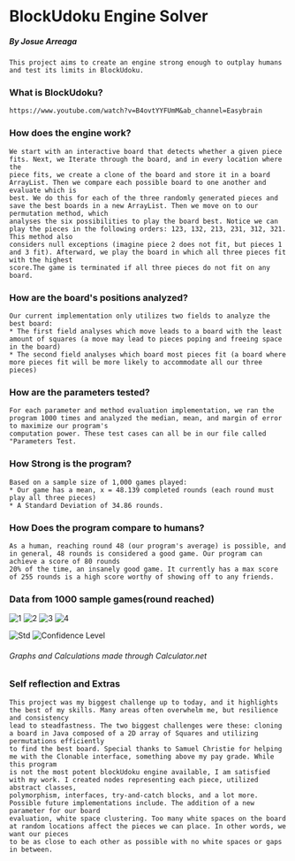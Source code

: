 <h1>BlockUdoku Engine Solver</h1>
<h5>By Josue Arreaga</h5>
    
    This project aims to create an engine strong enough to outplay humans and test its limits in BlockUdoku. 

<h3>What is BlockUdoku?</h3>

    https://www.youtube.com/watch?v=B4ovtYYFUmM&ab_channel=Easybrain
   
<h3>How does the engine work?</h3> 
   
    We start with an interactive board that detects whether a given piece fits. Next, we Iterate through the board, and in every location where the 
    piece fits, we create a clone of the board and store it in a board ArrayList. Then we compare each possible board to one another and evaluate which is 
    best. We do this for each of the three randomly generated pieces and save the best boards in a new ArrayList. Then we move on to our permutation method, which 
    analyses the six possibilities to play the board best. Notice we can play the pieces in the following orders: 123, 132, 213, 231, 312, 321. This method also 
    considers null exceptions (imagine piece 2 does not fit, but pieces 1 and 3 fit). Afterward, we play the board in which all three pieces fit with the highest
    score.The game is terminated if all three pieces do not fit on any board.  
    

<h3>How are the board's positions analyzed?</h3>  

    Our current implementation only utilizes two fields to analyze the best board:
    * The first field analyses which move leads to a board with the least amount of squares (a move may lead to pieces poping and freeing space in the board)
    * The second field analyses which board most pieces fit (a board where more pieces fit will be more likely to accommodate all our three pieces)
    
<h3>How are the parameters tested?</h3> 

    For each parameter and method evaluation implementation, we ran the program 1000 times and analyzed the median, mean, and margin of error to maximize our program's
    computation power. These test cases can all be in our file called "Parameters Test.
    
<h3>How Strong is the program?</h3> 
    
    Based on a sample size of 1,000 games played:
    * Our game has a mean, x = 48.139 completed rounds (each round must play all three pieces) 
    * A Standard Deviation of 34.86 rounds.

<h3>How Does the program compare to humans?</h3> 

    As a human, reaching round 48 (our program's average) is possible, and in general, 48 rounds is considered a good game. Our program can achieve a score of 80 rounds 
    20% of the time, an insanely good game. It currently has a max score of 255 rounds is a high score worthy of showing off to any friends. 
    
    
<h3>Data from 1000 sample games(round reached)</h3> 

![1](https://user-images.githubusercontent.com/114194732/236049276-7fa2a3c2-555e-4d32-ad57-70782a76b51f.png)
![2](https://user-images.githubusercontent.com/114194732/236049279-582cc29e-9ef6-4a24-bdad-46473c4f9294.png)
![3](https://user-images.githubusercontent.com/114194732/236049281-76f49cef-145a-400c-b349-92f20ad5882c.png)
![4](https://user-images.githubusercontent.com/114194732/236049299-b5f4b798-197e-451c-92ee-d7318e24aa00.png)

![Std](https://user-images.githubusercontent.com/114194732/236053369-4465deb7-d0c7-49d5-a2c5-f9effd842b77.png)
![Confidence Level](https://user-images.githubusercontent.com/114194732/236049502-7e63ac0e-6906-4c2c-9bf3-927d17d09d1f.png)

<h6>Graphs and Calculations made through Calculator.net</h6>

<h3>Self reflection and Extras</h3>

        
    This project was my biggest challenge up to today, and it highlights the best of my skills. Many areas often overwhelm me, but resilience and consistency
    lead to steadfastness. The two biggest challenges were these: cloning a board in Java composed of a 2D array of Squares and utilizing permutations efficiently 
    to find the best board. Special thanks to Samuel Christie for helping me with the Clonable interface, something above my pay grade. While this program 
    is not the most potent blockUdoku engine available, I am satisfied with my work. I created nodes representing each piece, utilized abstract classes, 
    polymorphism, interfaces, try-and-catch blocks, and a lot more. Possible future implementations include. The addition of a new parameter for our board 
    evaluation, white space clustering. Too many white spaces on the board at random locations affect the pieces we can place. In other words, we want our pieces 
    to be as close to each other as possible with no white spaces or gaps in between.
    
